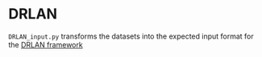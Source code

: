 # DRLAN
`DRLAN_input.py` transforms the datasets into the expected input format for the [DRLAN framework](https://github.com/rwN8Z8n3/DRLAN)
